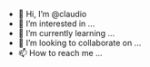 - 👋 Hi, I’m @claudio
- 👀 I’m interested in ...
- 🌱 I’m currently learning ...
- 💞️ I’m looking to collaborate on ...
- 📫 How to reach me ...

<!---
claudio/claudio is a ✨ special ✨ repository because its `README.md` (this file) appears on your GitHub profile.
You can click the Preview link to take a look at your changes.
--->
